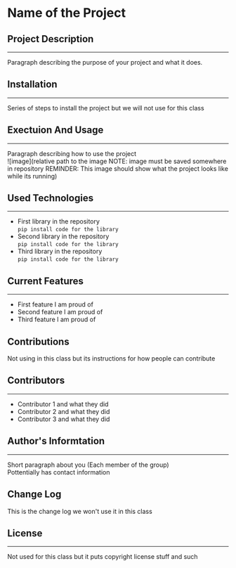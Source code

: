 # Name of the Project

## Project Description
___
Paragraph describing the purpose of your project and what it does.  

## Installation
___
Series of steps to install the project but we will not use for this class  

## Exectuion And Usage
___
Paragraph describing how to use the project  
![image](relative path to the image NOTE: image must be saved somewhere in repository REMINDER: This image should show what the project looks like while its running)  

## Used Technologies
___
+ First library in the repository  
`pip install code for the library`  
+ Second library in the repository  
`pip install code for the library`  
+ Third library in the repository  
`pip install code for the library`  

## Current Features
___
+ First feature I am proud of
+ Second feature I am proud of  
+ Third feature I am proud of

## Contributions
Not using in this class but its instructions for how people can contribute  

## Contributors
___
+ Contributor 1 and what they did  
+ Contributor 2 and what they did  
+ Contributor 3 and what they did

## Author's Informtation
___
Short paragraph about you (Each member of the group)  
Pottentially has contact information  

## Change Log
This is the change log we won't use it in this class

## License
___
Not used for this class but it puts copyright license stuff and such
